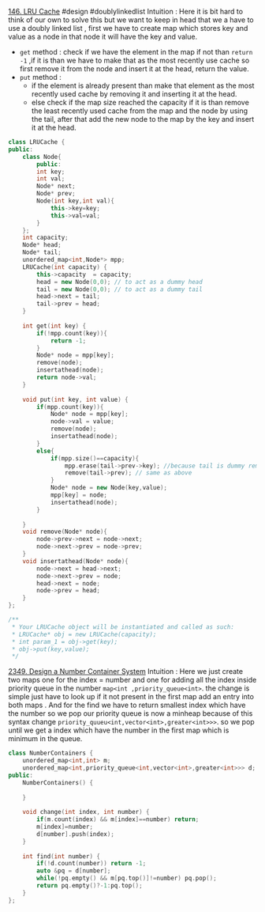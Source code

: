 [146. LRU Cache](https://leetcode.com/problems/lru-cache/)
#design #doublylinkedlist
Intuition : Here it is bit hard to think of our own to solve this but  we want to keep in head that we a have to use a doubly linked list , first we have to create  map which stores key and value as a node in that node it will have the key and value. 
- `get` method : check if we have the element in the map if not than `return -1` ,if it is than we have to make that as the most recently use cache so first remove  it from the node and insert it at the head, return the value.
- `put` method :
    - if the element is already present than make that element as the most recently used cache by removing it and inserting it at the head. 
    - else check if the map size reached the capacity if it is than remove the least recently used cache from the map and the node by using the tail, after that add the new node to the map by the key and insert it at the head.
```cpp
class LRUCache {
public:
    class Node{
        public:
        int key;
        int val;
        Node* next;
        Node* prev;
        Node(int key,int val){
            this->key=key;
            this->val=val;
        }
    };
    int capacity;
    Node* head;
    Node* tail;
    unordered_map<int,Node*> mpp;
    LRUCache(int capacity) {
        this->capacity  = capacity;
        head = new Node(0,0); // to act as a dummy head
        tail = new Node(0,0); // to act as a dummy tail
        head->next = tail;
        tail->prev = head;
    }
    
    int get(int key) {
        if(!mpp.count(key)){
            return -1;
        }
        Node* node = mpp[key];
        remove(node);
        insertathead(node);
        return node->val;
    }
    
    void put(int key, int value) {
        if(mpp.count(key)){
            Node* node = mpp[key];
            node->val = value;
            remove(node);
            insertathead(node);
        }
        else{
            if(mpp.size()==capacity){
                mpp.erase(tail->prev->key); //because tail is dummy remove its prev
                remove(tail->prev); // same as above
            }
            Node* node = new Node(key,value);
            mpp[key] = node;
            insertathead(node);
        }
        
    }
    void remove(Node* node){
        node->prev->next = node->next;
        node->next->prev = node->prev;
    }
    void insertathead(Node* node){
        node->next = head->next;
        node->next->prev = node;
        head->next = node;
        node->prev = head;
    }
};

/**
 * Your LRUCache object will be instantiated and called as such:
 * LRUCache* obj = new LRUCache(capacity);
 * int param_1 = obj->get(key);
 * obj->put(key,value);
 */
```
[2349. Design a Number Container System](https://leetcode.com/problems/design-a-number-container-system/)
Intuition : Here we just create two maps one for the index = number and one for adding all the index inside priority queue in the number `map<int ,priority_queue<int>`. the change  is simple just have to look up if it not present in the first map add an entry into both maps . And for the find we have to return smallest  index which have the number  so we pop our priority queue is now a minheap because of this syntax change `priority_quueu<int,vector<int>,greater<int>>>`.
so we pop until we get a index which have the number in the first map which is minimum in the queue.
```cpp
class NumberContainers {
    unordered_map<int,int> m;
    unordered_map<int,priority_queue<int,vector<int>,greater<int>>> d;
public:
    NumberContainers() {
        
    }
    
    void change(int index, int number) {
        if(m.count(index) && m[index]==number) return;
        m[index]=number;
        d[number].push(index);
    }
    
    int find(int number) {
        if(!d.count(number)) return -1;
        auto &pq = d[number];
        while(!pq.empty() && m[pq.top()]!=number) pq.pop();
        return pq.empty()?-1:pq.top();
    }
};
```